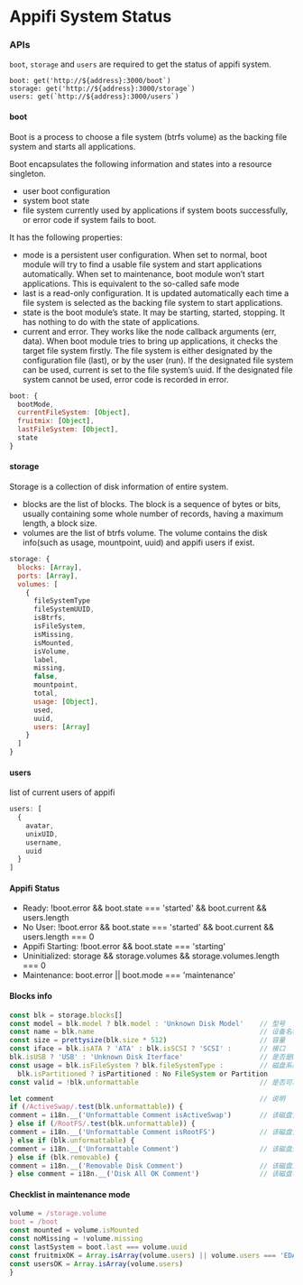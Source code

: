 # Appifi System Status

### APIs

`boot`, `storage` and `users` are required to get the status of appifi system.

```
boot: get('http://${address}:3000/boot`)
storage: get('http://${address}:3000/storage`)
users: get(`http://${address}:3000/users`)
```

#### boot

Boot is a process to choose a file system (btrfs volume) as the backing file system and starts all applications.

Boot encapsulates the following information and states into a resource singleton.

+ user boot configuration
+ system boot state
+ file system currently used by applications if system boots successfully, or error code if system fails to boot.

It has the following properties:

+ mode is a persistent user configuration. When set to normal, boot module will try to find a usable file system and start applications automatically. When set to maintenance, boot module won’t start applications. This is equivalent to the so-called safe mode
+ last is a read-only configuration. It is updated automatically each time a file system is selected as the backing file system to start applications.
+ state is the boot module’s state. It may be starting, started, stopping. It has nothing to do with the state of applications.
+ current and error. They works like the node callback arguments (err, data). When boot module tries to bring up applications, it checks the target file system firstly. The file system is either designated by the configuration file (last), or by the user (run). If the designated file system can be used, current is set to the file system’s uuid. If the designated file system cannot be used, error code is recorded in error.

```js
boot: {
  bootMode,
  currentFileSystem: [Object],
  fruitmix: [Object],
  lastFileSystem: [Object],
  state
}
```

#### storage

Storage is a collection of disk information of entire system.

* blocks are the list of blocks. The block is a sequence of bytes or bits, usually containing some whole number of records, having a maximum length, a block size.
* volumes are the list of btrfs volume. The volume contains the disk info(such as usage, mountpoint, uuid) and appifi users if exist.

```js
storage: {
  blocks: [Array],
  ports: [Array],
  volumes: [
    {
      fileSystemType
      fileSystemUUID,
      isBtrfs,
      isFileSystem,
      isMissing,
      isMounted,
      isVolume,
      label,
      missing,
      false,
      mountpoint,
      total,
      usage: [Object],
      used,
      uuid,
      users: [Array]
    }
  ]
}
```

#### users

list of current users of appifi

```js
users: [
  {
    avatar,
    unixUID,
    username,
    uuid
  }
]
```


#### Appifi Status

* Ready: !boot.error && boot.state === 'started' && boot.current && users.length
* No User: !boot.error && boot.state === 'started' && boot.current && users.length === 0
* Appifi Starting: !boot.error && boot.state === 'starting'
* Uninitialized: storage && storage.volumes && storage.volumes.length === 0
* Maintenance: boot.error || boot.mode === 'maintenance'

#### Blocks info

```js
const blk = storage.blocks[]
const model = blk.model ? blk.model : 'Unknown Disk Model'    // 型号
const name = blk.name                                         // 设备名称
const size = prettysize(blk.size * 512)                       // 容量
const iface = blk.isATA ? 'ATA' : blk.isSCSI ? 'SCSI' :       // 接口
blk.isUSB ? 'USB' : 'Unknown Disk Iterface'                   // 是否是USB
const usage = blk.isFileSystem ? blk.fileSystemType :         // 磁盘系统状态(是否包含文件系统、是否有文件分区)
  blk.isPartitioned ? isPartitioned : No FileSystem or Partition
const valid = !blk.unformattable                              // 是否可以格式化

let comment                                                   // 说明
if (/ActiveSwap/.test(blk.unformattable)) {
comment = i18n.__('Unformattable Comment isActiveSwap')       // 该磁盘含有在使用的交换分区，不可用
} else if (/RootFS/.test(blk.unformattable)) {
comment = i18n.__('Unformattable Comment isRootFS')           // 该磁盘含有rootfs，不可用
} else if (blk.unformattable) {
comment = i18n.__('Unformattable Comment')                    // 该磁盘无法格式化，不可用
} else if (blk.removable) {
comment = i18n.__('Removable Disk Comment')                   // 该磁盘为可移动磁盘，可以加入磁盘卷，但请谨慎选择
} else comment = i18n.__('Disk All OK Comment')               // 该磁盘可以加入磁盘卷
```

#### Checklist in maintenance mode

```js
volume = /storage.volume
boot = /boot
const mounted = volume.isMounted                                                // 是否挂载
const noMissing = !volume.missing                                               // 磁盘阵列是否完整
const lastSystem = boot.last === volume.uuid                                    // 是否是上次启动的文件系统
const fruitmixOK = Array.isArray(volume.users) || volume.users === 'EDATA'      // 是否存在Wisnuc系统 volume.users 是数组或者 'EDATA'
const usersOK = Array.isArray(volume.users)                                     // 用户信息是否完整
}
```
